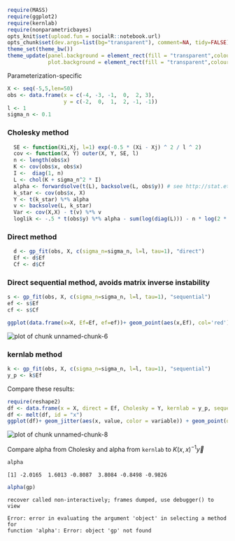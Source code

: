 




```r
require(MASS)
require(ggplot2)
require(kernlab)
require(nonparametricbayes)
opts_knit$set(upload.fun = socialR::notebook.url)
opts_chunk$set(dev.args=list(bg="transparent"), comment=NA, tidy=FALSE)
theme_set(theme_bw())
theme_update(panel.background = element_rect(fill = "transparent",colour = NA),
             plot.background = element_rect(fill = "transparent",colour = NA))
```


Parameterization-specific



```r
X <- seq(-5,5,len=50)
obs <- data.frame(x = c(-4, -3, -1,  0,  2, 3),
                  y = c(-2,  0,  1,  2, -1, -1))
l <- 1
sigma_n <- 0.1
```


### Cholesky method
  

```r
  SE <- function(Xi,Xj, l=1) exp(-0.5 * (Xi - Xj) ^ 2 / l ^ 2)
  cov <- function(X, Y) outer(X, Y, SE, l) 
  n <- length(obs$x)
  K <- cov(obs$x, obs$x)
  I <-  diag(1, n)
  L <- chol(K + sigma_n^2 * I)
  alpha <- forwardsolve(t(L), backsolve(L, obs$y)) # see http://stat.ethz.ch/R-manual/R-patched/library/base/html/chol2inv.html
  k_star <- cov(obs$x, X)
  Y <- t(k_star) %*% alpha
  v <- backsolve(L, k_star)
  Var <- cov(X,X) - t(v) %*% v
  loglik <- -.5 * t(obs$y) %*% alpha - sum(log(diag(L))) - n * log(2 * pi) / 2
```

  
### Direct method 


```r
  d <- gp_fit(obs, X, c(sigma_n=sigma_n, l=l, tau=1), "direct")
  Ef <- d$Ef
  Cf <- d$Cf
```


### Direct sequential method, avoids matrix inverse instability


```r
s <- gp_fit(obs, X, c(sigma_n=sigma_n, l=l, tau=1), "sequential")
ef <- s$Ef
cf <- s$Cf
```




```r
ggplot(data.frame(x=X, Ef=Ef, ef=ef))+ geom_point(aes(x,Ef), col='red') + geom_line(aes(x,ef))
```

![plot of chunk unnamed-chunk-6](http://carlboettiger.info/assets/figures/2012-11-28-0de731ae09-unnamed-chunk-6.png) 



### kernlab method


```r
k <- gp_fit(obs, X, c(sigma_n=sigma_n, l=l, tau=1), "sequential")
y_p <- k$Ef
```


Compare these results: 


```r
require(reshape2)
df <- data.frame(x = X, direct = Ef, Cholesky = Y, kernlab = y_p, sequential = ef)
df <- melt(df, id = "x")
ggplot(df)+ geom_jitter(aes(x, value, color = variable)) + geom_point(data = obs, aes(x,y))
```

![plot of chunk unnamed-chunk-8](http://carlboettiger.info/assets/figures/2012-11-28-0de731ae09-unnamed-chunk-8.png) 




Compare alpha from Cholesky and alpha from `kernlab` to $K(x,x)^{-1} \vec y$


```r
alpha
```

```
[1] -2.0165  1.6013 -0.8087  3.8084 -0.8498 -0.9826
```

```r
alpha(gp)
```

```
recover called non-interactively; frames dumped, use debugger() to view
```

```
Error: error in evaluating the argument 'object' in selecting a method for
function 'alpha': Error: object 'gp' not found
```


